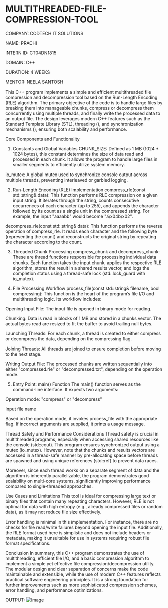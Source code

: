 # MULTITHREADED-FILE-COMPRESSION-TOOL

COMPANY: CODTECH IT SOLUTIONS

NAME: PRACHI

INTERN ID: CT04DN1815

DOMAIN:  C++ 

DURATION: 4 WEEKS

MENTOR: NEELA SANTOSH

This C++ program implements a simple and efficient multithreaded file compression and decompression tool based on the Run-Length Encoding (RLE) algorithm. The primary objective of the code is to handle large files by breaking them into manageable chunks, compress or decompress them concurrently using multiple threads, and finally write the processed data to an output file. The design leverages modern C++ features such as the Standard Template Library (STL), threading (<thread>), and synchronization mechanisms (<mutex>), ensuring both scalability and performance.

Core Components and Functionality
1. Constants and Global Variables
CHUNK_SIZE: Defined as 1 MB (1024 * 1024 bytes), this constant determines the size of data read and processed in each chunk. It allows the program to handle large files in smaller segments to efficiently utilize system memory.

io_mutex: A global mutex used to synchronize console output across multiple threads, preventing interleaved or garbled logging.

2. Run-Length Encoding (RLE) Implementation
compress_rle(const std::string& data):
This function performs RLE compression on a given input string. It iterates through the string, counts consecutive occurrences of each character (up to 255), and appends the character followed by its count as a single unit in the compressed string. For example, the input "aaaabb" would become "a\x04b\x02".

decompress_rle(const std::string& data):
This function performs the reverse operation of compress_rle. It reads each character and the following byte (representing the count) and reconstructs the original string by repeating the character according to the count.

3. Threaded Chunk Processing
compress_chunk and decompress_chunk:
These are thread functions responsible for processing individual data chunks. Each function takes the input chunk, applies the respective RLE algorithm, stores the result in a shared results vector, and logs the completion status using a thread-safe lock (std::lock_guard with io_mutex).

4. File Processing Workflow
process_file(const std::string& filename, bool compressing):
This function is the heart of the program’s file I/O and multithreading logic. Its workflow includes:

Opening Input File: The input file is opened in binary mode for reading.

Chunking: Data is read in blocks of 1 MB and stored in a chunks vector. The actual bytes read are resized to fit the buffer to avoid trailing null bytes.

Launching Threads: For each chunk, a thread is created to either compress or decompress the data, depending on the compressing flag.

Joining Threads: All threads are joined to ensure completion before moving to the next stage.

Writing Output File: The processed chunks are written sequentially into either "compressed.rle" or "decompressed.txt", depending on the operation mode.

5. Entry Point: main() Function
The main() function serves as the command-line interface. It expects two arguments:

Operation mode: "compress" or "decompress"

Input file name

Based on the operation mode, it invokes process_file with the appropriate flag. If incorrect arguments are supplied, it prints a usage message.

Thread Safety and Performance Considerations
Thread safety is crucial in multithreaded programs, especially when accessing shared resources like the console (std::cout). This program ensures synchronized output using a mutex (io_mutex). However, note that the chunks and results vectors are accessed in a thread-safe manner by pre-allocating space before threads are spawned and using unique references (std::ref) to prevent data races.

Moreover, since each thread works on a separate segment of data and the algorithm is inherently parallelizable, the program demonstrates good scalability on multi-core systems, significantly improving performance compared to single-threaded approaches.

Use Cases and Limitations
This tool is ideal for compressing large text or binary files that contain many repeating characters. However, RLE is not optimal for data with high entropy (e.g., already compressed files or random data), as it may not reduce file size effectively.

Error handling is minimal in this implementation. For instance, there are no checks for file read/write failures beyond opening the input file. Additionally, the RLE format used here is simplistic and does not include headers or metadata, making it unsuitable for use in systems requiring robust file format specifications.

Conclusion
In summary, this C++ program demonstrates the use of multithreading, efficient file I/O, and a basic compression algorithm to implement a simple yet effective file compression/decompression utility. The modular design and clear separation of concerns make the code maintainable and extensible, while the use of modern C++ features reflects practical software engineering principles. It is a strong foundation for further improvements such as more sophisticated compression schemes, error handling, and performance optimizations.


OUTPUT:
![Image](https://github.com/user-attachments/assets/3c87f53f-46d9-42ca-b358-c4fba1bd81bb)





